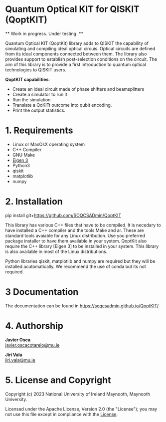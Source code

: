 # Quantum Optical KIT for QISKIT (QoptKIT) 
** Work in progress. Under testing. **

Quantum Optical KIT (QoptKit) library adds to QISKIT the capability of simulating and compiling ideal optical circuis. Optical circuits are defined from its ideal components connected between them. The library also provides support to establish post-selection conditions on the circuit. The aim of this library is to provide a first introduction to quantum optical technologies to QISKIT users.

**QoptKIT capabilities**:
- Create an ideal circuit made of phase shifters and beamsplitters
- Create a simulator to run it
- Run the simulation
- Translate a QoKITt outcome into qubit encoding.
- Print the output statistics. 

 
# 1. Requirements #

* Linux or MaxOsX operating system
* C++ Compiler
* GNU Make
* [Eigen 3](https://eigen.tuxfamily.org/index.php?title=Main_Page)
* Python3
* qiskit
* matplotlib
* numpy


# 2. Installation #
pip install git+https://github.com/SOQCSADmin/QoptKIT

This library has various C++ files that have to be compiled. It is necedary to have installed a C++ compiler and the tools Make and ar.  These are standard tools avaiable
for any Linux distribution. Use you preferred package installer to have them available in your system. QoptKit also require the C++ library [Eigen 3] to be installed in your system.
This library is also available in most of the Linux distributions.

Python libraries qiskit, matplotlib and numpy are required but they will be installed acutomatically. We recommend the use of conda but its not required.


# 3 Documentation
The documentation can be found in https://soqcsadmin.github.io/QoptKIT/

# 4. Authorship #
<b>Javier Osca</b> <br>
javier.oscacotarelo@mu.ie

<b>Jiri Vala</b> <br>
jiri.vala@mu.ie

# 5. License and Copyright #
Copyright (c) 2023 National University of Ireland Maynooth, Maynooth University. 

Licensed under the Apache License, Version 2.0 (the "License"); you may not use this file except in compliance with the [License](./LICENSE.TXT). 

